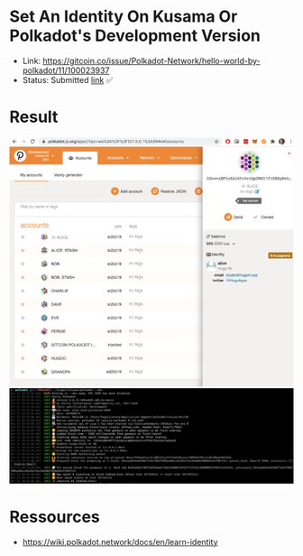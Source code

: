 # Set An Identity On Kusama Or Polkadot's Development Version

- Link: https://gitcoin.co/issue/Polkadot-Network/hello-world-by-polkadot/11/100023937
- Status: Submitted [link](https://github.com/Hugoo/polkadot-hackathon/blob/main/challenges/id-dev-version/id.png) ✅

# Result

![id](./id.png "id")
![network](./network.png "network")

# Ressources

- https://wiki.polkadot.network/docs/en/learn-identity
